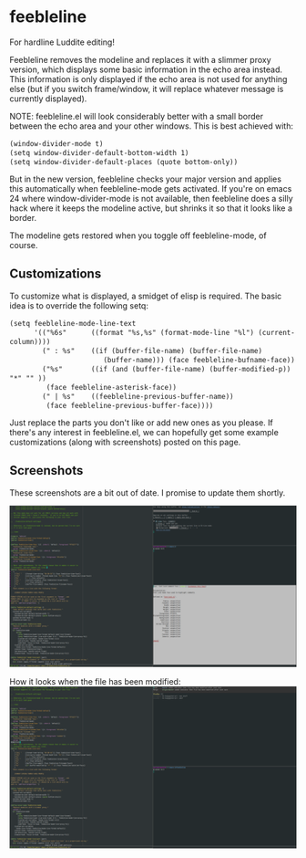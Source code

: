 # feebleline
For hardline Luddite editing!

Feebleline removes the modeline and replaces it with a slimmer proxy
version, which displays some basic information in the echo area
instead.  This information is only displayed if the echo area is not used
for anything else (but if you switch frame/window, it will replace whatever
message is currently displayed).

NOTE: feebleline.el will look considerably better with a small border between
the echo area and your other windows. This is best achieved with:

    (window-divider-mode t)
    (setq window-divider-default-bottom-width 1)
    (setq window-divider-default-places (quote bottom-only))

But in the new version, feebleline checks your major version and applies this
automatically when feebleline-mode gets activated. If you're on emacs 24 where
window-divider-mode is not available, then feebleline does a silly hack where
it keeps the modeline active, but shrinks it so that it looks like a
border.

The modeline gets restored when you toggle off feebleline-mode, of course.

## Customizations
To customize what is displayed, a smidget of elisp is required. The basic idea
is to override the following setq:

    (setq feebleline-mode-line-text
          '(("%6s"      ((format "%s,%s" (format-mode-line "%l") (current-column))))
            (" : %s"    ((if (buffer-file-name) (buffer-file-name)
                           (buffer-name))) (face feebleline-bufname-face))
            ("%s"       ((if (and (buffer-file-name) (buffer-modified-p)) "*" "" ))
             (face feebleline-asterisk-face))
            (" | %s"    ((feebleline-previous-buffer-name))
             (face feebleline-previous-buffer-face))))

Just replace the parts you don't like or add new ones as you please. If there's
any interest in feebleline.el, we can hopefully get some example customizations
(along with screenshots) posted on this page.

## Screenshots
These screenshots are a bit out of date. I promise to update them shortly.

![ScreenShot](scrot2.png)

How it looks when the file has been modified:
![ScreenShot](scrot3.png)
